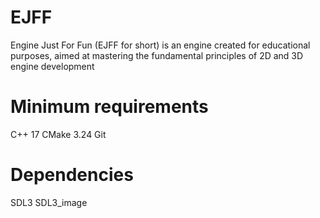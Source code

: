# EJFF
Engine Just For Fun (EJFF for short) is an engine created for educational purposes, aimed at mastering the fundamental principles of 2D and 3D engine development
# Minimum requirements
C++ 17
CMake 3.24
Git
# Dependencies
SDL3
SDL3_image

